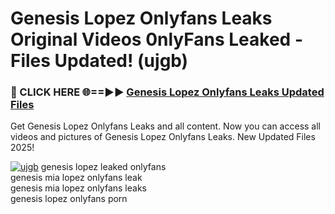 # Genesis Lopez Onlyfans Leaks Original Videos 0nlyFans Leaked - Files Updated! (ujgb)

<h3>🔴 CLICK HERE 🌐==►► <a href="https://tinyurl.com/x26r9saj" rel="nofollow">Genesis Lopez Onlyfans Leaks Updated Files</a></h3>

Get Genesis Lopez Onlyfans Leaks and all content. Now you can access all videos and pictures of Genesis Lopez Onlyfans Leaks. New Updated Files 2025!

[![ujgb](https://i.imgur.com/LkgZPqh.gif)](https://tinyurl.com/x26r9saj)
genesis lopez leaked onlyfans<br>
genesis mia lopez onlyfans leak<br>
genesis mia lopez onlyfans leaks<br>
genesis lopez onlyfans porn
